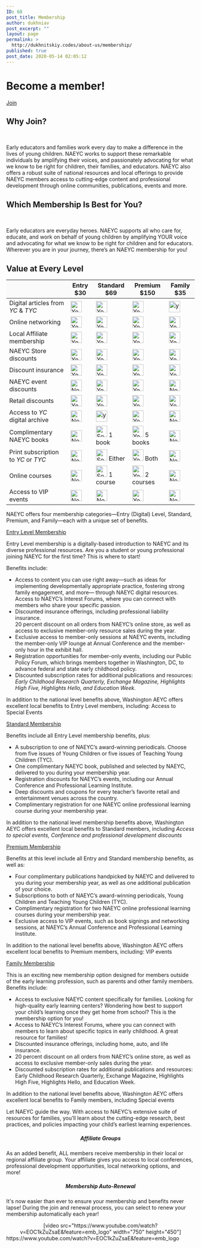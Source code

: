 ```yaml
---
ID: 68
post_title: Membership
author: dukhniav
post_excerpt: ""
layout: page
permalink: >
  http://dukhnitskiy.codes/about-us/membership/
published: true
post_date: 2020-05-14 02:05:12
---
```

<h1>Become a member!</h1>		
			<a href="http://www.naeyc.org/membership/join" role="button">
						Join
					</a>
			<h2>Why Join?</h2>		
		<p> </p><p>Early educators and families work every day to make a difference in the lives of young children. NAEYC works to support these remarkable individuals by amplifying their voices, and passionately advocating for what we know to be right for children, their families, and educators. NAEYC also offers a robust suite of national resources and local offerings to provide NAEYC members access to cutting-edge content and professional development through online communities, publications, events and more.</p>		
			<h2>Which Membership Is Best for You?</h2>		
		<p> </p><p>Early educators are everyday heroes. NAEYC supports all who care for, educate, and work on behalf of young children by amplifying YOUR voice and advocating for what we know to be right for children and for educators. Wherever you are in your journey, there’s an NAEYC membership for you!</p>		
			<h2>Value at Every Level</h2>		
		    <table style="width: 100%;" cellspacing="5" cellpadding="5">
        <thead>
            <tr>
                <th style="background-color: #fafafa;"></th>
                <th style="background-color: #fafafa;">Entry $30</th>
                <th style="background-color: #fafafa;">Standard $69</th>
                <th style="background-color: #fafafa;">Premium $150</th>
                <th style="background-color: #fafafa;">Family $35</th>
            </tr>
        </thead>
        <tbody>
            <tr>
                <td>Digital articles from <em>YC</em> &amp; <em>TYC</em></td>
                <td>
                    <img
                            src="https://www.naeyc.org/sites/default/files/globally-shared/Images/get-involved/membership/all.png"
                            alt="Yes" width="30" height="30" />
                </td>
                <td>
                    <img
                            src="https://www.naeyc.org/sites/default/files/globally-shared/Images/get-involved/membership/all.png"
                            alt="Yes" width="30" height="30" />
                </td>
                <td>
                    <img
                            src="https://www.naeyc.org/sites/default/files/globally-shared/Images/get-involved/membership/all.png"
                            alt="Yes" width="30" height="30" />
                </td>
                <td>
                    <img
                            src="https://www.naeyc.org/sites/default/files/globally-shared/Images/get-involved/membership/all.png"
                            alt="yes" width="30" height="30" />
                </td>
            </tr>
            <tr>
                <td>Online networking</td>
                <td>
                    <img
                            src="https://www.naeyc.org/sites/default/files/globally-shared/Images/get-involved/membership/all.png"
                            alt="Yes" width="30" height="30" />
                </td>
                <td>
                    <img
                            src="https://www.naeyc.org/sites/default/files/globally-shared/Images/get-involved/membership/all.png"
                            alt="Yes" width="30" height="30" />
                </td>
                <td>
                    <img
                            src="https://www.naeyc.org/sites/default/files/globally-shared/Images/get-involved/membership/all.png"
                            alt="Yes" width="30" height="30" />
                </td>
                <td>
                    <img
                            src="https://www.naeyc.org/sites/default/files/globally-shared/Images/get-involved/membership/all.png"
                            alt="Yes" width="30" height="30" />
                </td>
            </tr>
            <tr>
                <td>Local Affiliate membership</td>
                <td>
                    <img
                            src="https://www.naeyc.org/sites/default/files/globally-shared/Images/get-involved/membership/all.png"
                            alt="Yes" width="30" height="30" />
                </td>
                <td>
                    <img
                            src="https://www.naeyc.org/sites/default/files/globally-shared/Images/get-involved/membership/all.png"
                            alt="Yes" width="30" height="30" />
                </td>
                <td>
                    <img
                            src="https://www.naeyc.org/sites/default/files/globally-shared/Images/get-involved/membership/all.png"
                            alt="Yes" width="30" height="30" />
                </td>
                <td>
                    <img
                            src="https://www.naeyc.org/sites/default/files/globally-shared/Images/get-involved/membership/all.png"
                            alt="Yes" width="30" height="30" />
                </td>
            </tr>
            <tr>
                <td>NAEYC Store discounts</td>
                <td>
                    <img
                            src="https://www.naeyc.org/sites/default/files/globally-shared/Images/get-involved/membership/all.png"
                            alt="Yes" width="30" height="30" />
                </td>
                <td>
                    <img
                            src="https://www.naeyc.org/sites/default/files/globally-shared/Images/get-involved/membership/all.png"
                            alt="Yes" width="30" height="30" />
                </td>
                <td>
                    <img
                            src="https://www.naeyc.org/sites/default/files/globally-shared/Images/get-involved/membership/all.png"
                            alt="Yes" width="30" height="30" />
                </td>
                <td>
                    <img
                            src="https://www.naeyc.org/sites/default/files/globally-shared/Images/get-involved/membership/all.png"
                            alt="Yes" width="30" height="30" />
                </td>
            </tr>
            <tr>
                <td>Discount insurance</td>
                <td>
                    <img
                            src="https://www.naeyc.org/sites/default/files/globally-shared/Images/get-involved/membership/all.png"
                            alt="Yes" width="30" height="30" />
                </td>
                <td>
                    <img
                            src="https://www.naeyc.org/sites/default/files/globally-shared/Images/get-involved/membership/all.png"
                            alt="Yes" width="30" height="30" />
                </td>
                <td>
                    <img
                            src="https://www.naeyc.org/sites/default/files/globally-shared/Images/get-involved/membership/all.png"
                            alt="Yes" width="30" height="30" />
                </td>
                <td>
                    <img
                            src="https://www.naeyc.org/sites/default/files/globally-shared/Images/get-involved/membership/all.png"
                            alt="Yes" width="30" height="30" />
                </td>
            </tr>
            <tr>
                <td>NAEYC event discounts</td>
                <td>
                    <img
                            src="https://www.naeyc.org/sites/default/files/globally-shared/Images/get-involved/membership/none.png"
                            alt="No" width="30" height="30" />
                </td>
                <td>
                    <img
                            src="https://www.naeyc.org/sites/default/files/globally-shared/Images/get-involved/membership/all.png"
                            alt="Yes" width="30" height="30" />
                </td>
                <td>
                    <img
                            src="https://www.naeyc.org/sites/default/files/globally-shared/Images/get-involved/membership/all.png"
                            alt="Yes" width="30" height="30" />
                </td>
                <td>
                    <img
                            src="https://www.naeyc.org/sites/default/files/globally-shared/Images/get-involved/membership/none.png"
                            alt="No" width="30" height="30" />
                </td>
            </tr>
            <tr>
                <td>Retail discounts</td>
                <td>
                    <img
                            src="https://www.naeyc.org/sites/default/files/globally-shared/Images/get-involved/membership/all.png"
                            alt="Yes" width="30" height="30" />
                </td>
                <td>
                    <img
                            src="https://www.naeyc.org/sites/default/files/globally-shared/Images/get-involved/membership/all.png"
                            alt="Yes" width="30" height="30" />
                </td>
                <td>
                    <img
                            src="https://www.naeyc.org/sites/default/files/globally-shared/Images/get-involved/membership/all.png"
                            alt="Yes" width="30" height="30" />
                </td>
                <td>
                    <img
                            src="https://www.naeyc.org/sites/default/files/globally-shared/Images/get-involved/membership/all.png"
                            alt="Yes" width="30" height="30" />
                </td>
            </tr>
            <tr>
                <td>Access to <em>YC</em> digital archive</td>
                <td>
                    <img
                            src="https://www.naeyc.org/sites/default/files/globally-shared/Images/get-involved/membership/none.png"
                            alt="No" width="30" height="30" />
                </td>
                <td>
                    <img
                            src="https://www.naeyc.org/sites/default/files/globally-shared/Images/get-involved/membership/all.png"
                            alt="yes" width="30" height="30" />
                </td>
                <td>
                    <img
                            src="https://www.naeyc.org/sites/default/files/globally-shared/Images/get-involved/membership/all.png"
                            alt="Yes" width="30" height="30" />
                </td>
                <td>
                    <img
                            src="https://www.naeyc.org/sites/default/files/globally-shared/Images/get-involved/membership/none.png"
                            alt="No" width="30" height="30" />
                </td>
            </tr>
            <tr>
                <td>Complimentary NAEYC books</td>
                <td>
                    <img
                            src="https://www.naeyc.org/sites/default/files/globally-shared/Images/get-involved/membership/none.png"
                            alt="No" width="30" height="30" />
                </td>
                <td>
                        <img
                                src="https://www.naeyc.org/sites/default/files/globally-shared/Images/get-involved/membership/some.png"
                                alt="Some" width="30" height="30" />
                        1 book
                </td>
                <td>
                        <img
                                src="https://www.naeyc.org/sites/default/files/globally-shared/Images/get-involved/membership/all.png"
                                alt="Yes" width="30" height="30" />
                        5 books
                </td>
                <td>
                    <img
                            src="https://www.naeyc.org/sites/default/files/globally-shared/Images/get-involved/membership/none.png"
                            alt="No" width="30" height="30" />
                </td>
            </tr>
            <tr>
                <td>Print subscription to <em>YC</em> or <em>TYC</em></td>
                <td>
                    <img
                            src="https://www.naeyc.org/sites/default/files/globally-shared/Images/get-involved/membership/none.png"
                            alt="No" width="30" height="30" />
                </td>
                <td>
                        <img
                                src="https://www.naeyc.org/sites/default/files/globally-shared/Images/get-involved/membership/some.png"
                                alt="Some" width="30" height="30" />
                        Either
                </td>
                <td>
                        <img
                                src="https://www.naeyc.org/sites/default/files/globally-shared/Images/get-involved/membership/all.png"
                                alt="Yes" width="30" height="30" />
                        Both
                </td>
                <td>
                    <img
                            src="https://www.naeyc.org/sites/default/files/globally-shared/Images/get-involved/membership/none.png"
                            alt="No" width="30" height="30" />
                </td>
            </tr>
            <tr>
                <td>Online courses</td>
                <td>
                    <img
                            src="https://www.naeyc.org/sites/default/files/globally-shared/Images/get-involved/membership/none.png"
                            alt="No" width="30" height="30" />
                </td>
                <td>
                        <img
                                src="https://www.naeyc.org/sites/default/files/globally-shared/Images/get-involved/membership/some.png"
                                alt="Some" width="30" height="30" />
                        1 course
                </td>
                <td>
                        <img
                                src="https://www.naeyc.org/sites/default/files/globally-shared/Images/get-involved/membership/all.png"
                                alt="Yes" width="30" height="30" />
                        2 courses
                </td>
                <td>
                    <img
                            src="https://www.naeyc.org/sites/default/files/globally-shared/Images/get-involved/membership/none.png"
                            alt="No" width="30" height="30" />
                </td>
            </tr>
            <tr>
                <td>Access to VIP events</td>
                <td>
                    <img
                            src="https://www.naeyc.org/sites/default/files/globally-shared/Images/get-involved/membership/none.png"
                            alt="No" width="30" height="30" />
                </td>
                <td>
                    <img
                            src="https://www.naeyc.org/sites/default/files/globally-shared/Images/get-involved/membership/none.png"
                            alt="No" width="30" height="30" />
                </td>
                <td>
                    <img
                            src="https://www.naeyc.org/sites/default/files/globally-shared/Images/get-involved/membership/all.png"
                            alt="Yes" width="30" height="30" />
                </td>
                <td>
                    <img
                            src="https://www.naeyc.org/sites/default/files/globally-shared/Images/get-involved/membership/none.png"
                            alt="No" width="30" height="30" />
                </td>
            </tr>
        </tbody>
    </table><p>NAEYC offers four membership categories—Entry (Digital) Level, Standard, Premium, and Family—each with a unique set of benefits. </p>		
												<a href="">Entry Level Membership</a>
					<p>Entry Level membership is a digitally-based introduction to NAEYC and its diverse professional resources. Are you a student or young professional joining NAEYC for the first time? This is where to start! </p><p>Benefits include:</p><ul><li>Access to content you can use right away—such as ideas for implementing developmentally appropriate practice, fostering strong family engagement, and more— through NAEYC digital resources.<br />Access to NAEYC’s Interest Forums, where you can connect with members who share your specific passion.</li><li>Discounted insurance offerings, including professional liability insurance.<br />20 percent discount on all orders from NAEYC’s online store, as well as access to exclusive member-only resource sales during the year.</li><li>Exclusive access to member-only sessions at NAEYC events, including the member-only VIP lounge at Annual Conference and the member-only hour in the exhibit hall.</li><li>Registration opportunities for member-only events, including our Public Policy Forum, which brings members together in Washington, DC, to advance federal and state early childhood policy.</li><li>Discounted subscription rates for additional publications and resources: <em>Early Childhood Research Quarterly, Exchange Magazine, Highlights High Five, Highlights Hello, and Education Week.</em></li></ul><p>In addition to the national level benefits above, Washington AEYC offers excellent local benefits to Entry Level members, including: Access to Special Events</p>
												<a href="">Standard Membership</a>
					<p>Benefits include all Entry Level membership benefits, plus:</p><ul><li>A subscription to one of NAEYC’s award-winning periodicals. Choose from five issues of Young Children or five issues of Teaching Young Children (TYC).</li><li>One complimentary NAEYC book, published and selected by NAEYC, delivered to you during your membership year.</li><li>Registration discounts for NAEYC’s events, including our Annual Conference and Professional Learning Institute.</li><li>Deep discounts and coupons for every teacher’s favorite retail and entertainment venues across the country.</li><li>Complimentary registration for one NAEYC online professional learning course during your membership year.</li></ul><p>In addition to the national level membership benefits above, Washington AEYC offers excellent local benefits to Standard members, including <em>Access to special events, Conference and professional development discounts</em></p>
												<a href="">Premium Membership</a>
					<p>Benefits at this level include all Entry and Standard membership benefits, as well as:</p><ul><li>Four complimentary publications handpicked by NAEYC and delivered to you during your membership year, as well as one additional publication of your choice.</li><li>Subscriptions to both of NAEYC’s award-winning periodicals, Young Children and Teaching Young Children (TYC).</li><li>Complimentary registration for two NAEYC online professional learning courses during your membership year.</li><li>Exclusive access to VIP events, such as book signings and networking sessions, at NAEYC’s Annual Conference and Professional Learning Institute.</li></ul><p>In addition to the national level benefits above, Washington AEYC offers excellent local benefits to Premium members, including: VIP events</p>
												<a href="">Family Membership</a>
					<p>This is an exciting new membership option designed for members outside of the early learning profession, such as parents and other family members. Benefits include:</p><ul><li>Access to exclusive NAEYC content specifically for families. Looking for high-quality early learning centers? Wondering how best to support your child’s learning once they get home from school? This is the membership option for you!</li><li>Access to NAEYC’s Interest Forums, where you can connect with members to learn about specific topics in early childhood. A great resource for families!</li><li>Discounted insurance offerings, including home, auto, and life insurance.</li><li>20 percent discount on all orders from NAEYC’s online store, as well as access to exclusive member-only sales during the year.</li><li>Discounted subscription rates for additional publications and resources: Early Childhood Research Quarterly, Exchange Magazine, Highlights High Five, Highlights Hello, and Education Week.</li></ul><p>In addition to the national level benefits above, Washington AEYC offers excellent local benefits to Family members, including Special events</p>
		<p>Let NAEYC guide the way. With access to NAEYC’s extensive suite of resources for families, you’ll learn about the cutting-edge research, best practices, and policies impacting your child’s earliest learning experiences. </p><h5 style="text-align: center;">Affiliate Groups</h5><p>As an added benefit, ALL members receive membership in their local or regional affiliate group. Your affiliate gives you access to local conferences, professional development opportunities, local networking options, and more! </p><h5 style="text-align: center;">Membership Auto-Renewal</h5><p>It's now easier than ever to ensure your membership and benefits never lapse! During the join and renewal process, you can select to renew your membership automatically each year! </p><center>[video src="https://www.youtube.com/watch?v=EOC1kZuZsaE&feature=emb_logo" width="750" height="450"]</center>https://www.youtube.com/watch?v=EOC1kZuZsaE&#038;feature=emb_logo